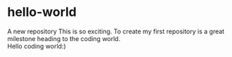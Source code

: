 # hello-world
A new repository
This is so exciting. To create my first repository is a great milestone heading to the coding world.  
Hello coding world:)
